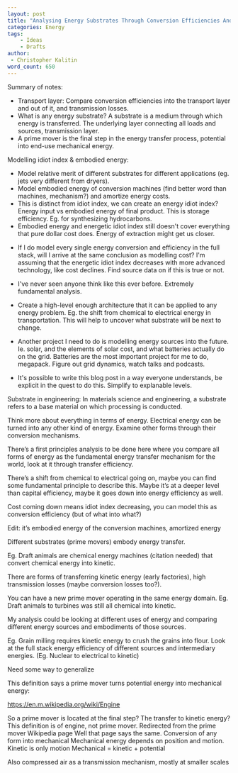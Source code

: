 ```yaml
---
layout: post
title: "Analysing Energy Substrates Through Conversion Efficiencies And Embodied Energies"
categories: Energy
tags:
    - Ideas
    - Drafts
author:
 - Christopher Kalitin
word_count: 650
---
```

<head>
    <meta property="og:image" content="{{site.url}}/assets/images/polar-mars-sim/Perseverance_Polar_xy.png">
</head>

Summary of notes:
 - Transport layer: Compare conversion efficiencies into the transport layer and out of it, and transmission losses.
 - What is any energy substrate? A substrate is a medium through which energy is transferred. The underlying layer connecting all loads and sources, transmission layer.
 - A prime mover is the final step in the energy transfer process, potential into end-use mechanical energy.

Modelling idiot index & embodied energy:
 - Model relative merit of different substrates for different applications (eg. jets very different from dryers).
 - Model embodied energy of conversion machines (find better word than machines, mechanism?) and amortize energy costs.
 - This is distinct from idiot index, we can create an energy idiot index? Energy input vs embodied energy of final product. This is storage efficiency. Eg. for synthesizing hydrocarbons.
 - Embodied energy and energetic idiot index still doesn't cover everything that pure dollar cost does. Energy of extraction might get us closer.

 + If I do model every single energy conversion and efficiency in the full stack, will I arrive at the same conclusion as modelling cost? I'm assuming that the energetic idiot index decreases with more advanced technology, like cost declines. Find source data on if this is true or not.

 + I've never seen anyone think like this ever before. Extremely fundamental analysis.

 + Create a high-level enough architecture that it can be applied to any energy problem. Eg. the shift from chemical to electrical energy in transportation. This will help to uncover what substrate will be next to change.

 + Another project I need to do is modelling energy sources into the future. Ie. solar, and the elements of solar cost, and what batteries actually do on the grid. Batteries are the most important project for me to do, megapack. Figure out grid dynamics, watch talks and podcasts.

 + It's possible to write this blog post in a way everyone understands, be explicit in the quest to do this. Simplify to explanable levels.

Substrate in engineering:
In materials science and engineering, a substrate refers to a base material on which processing is conducted.

Think more about everything in terms of energy. Electrical energy can be turned into any other kind of energy. Examine other forms through their conversion mechanisms.

There’s a first principles analysis to be done here where you compare all forms of energy as the fundamental energy transfer mechanism for the world, look at it through transfer efficiency.

There’s a shift from chemical to electrical going on, maybe you can find some fundamental principle to describe this. Maybe it’s at a deeper level than capital efficiency, maybe it goes down into energy efficiency as well.

Cost coming down means idiot index decreasing, you can model this as conversion efficiency (but of what into what?)

Edit: it’s embodied energy of the conversion machines, amortized energy 

Different substrates (prime movers) embody energy transfer.

Eg. Draft animals are chemical energy machines (citation needed) that convert chemical energy into kinetic.

There are forms of transferring kinetic energy (early factories), high transmission losses (maybe conversion losses too?).

You can have a new prime mover operating in the same energy domain.  Eg. Draft animals to turbines was still all chemical into kinetic.

My analysis could be looking at different uses of energy and comparing different energy sources and embodiments of those sources.

Eg. Grain milling requires kinetic energy to crush the grains into flour. Look at the full stack energy efficiency of different sources and intermediary energies. (Eg. Nuclear to electrical to kinetic)

Need some way to generalize

This definition says a prime mover turns potential energy into mechanical energy:

https://en.m.wikipedia.org/wiki/Engine

So a prime mover is located at the final step? The transfer to kinetic energy?
This definition is of engine, not prime mover. Redirected from the prime mover Wikipedia page
Well that page says the same. Conversion of any form into mechanical
Mechanical energy depends on position and motion. Kinetic is only motion
Mechanical = kinetic + potential

Also compressed air as a transmission mechanism, mostly at smaller scales